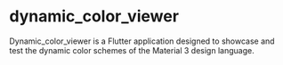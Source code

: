# dynamic_color_viewer
Dynamic_color_viewer is a Flutter application designed to showcase and test the dynamic color schemes of the Material 3 design language.
